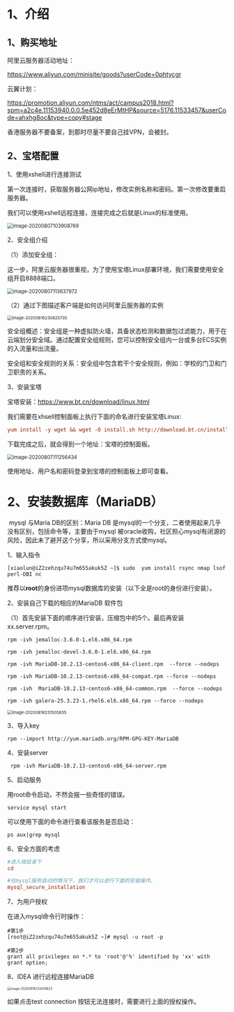 # 1、介绍

## 1、购买地址

阿里云服务器活动地址：

https://www.aliyun.com/minisite/goods?userCode=0phtycgr

云翼计划：

https://promotion.aliyun.com/ntms/act/campus2018.html?spm=a2c4e.11153940.0.0.5e452d8eErMtHP&source=5176.11533457&userCode=ahxhg8oc&type=copy#stage

香港服务器不要备案，到那时尽量不要自己挂VPN，会被封。

## 2、宝塔配置

1、使用xshell进行连接测试

​		第一次连接时，获取服务器公网ip地址，修改实例名称和密码。第一次修改要重启服务器。

我们可以使用xshell远程连接，连接完成之后就是Linux的标准使用。

<img src="服务器部署.assets\image-20200807103908769.png" alt="image-20200807103908769" style="zoom:80%;" />

2、安全组介绍

（1）添加安全组：

​		这一步，阿里云服务器很重视，为了使用宝塔Linux部署环境，我们需要使用安全组开启8888端口。

<img src="服务器部署.assets\image-20200807113637972.png" alt="image-20200807113637972" style="zoom:80%;" />

（2）通过下图描述客户端是如何访问阿里云服务器的实例

<img src="服务器部署.assets/image-20200816230825735.png" alt="image-20200816230825735" style="zoom:67%;" />

​		安全组概述：安全组是一种虚拟防火墙，具备状态检测和数据包过滤能力，用于在云端划分安全域。通过配置安全组规则，您可以控制安全组内一台或多台ECS实例的入流量和出流量。

​		安全组和安全规则的关系：安全组中包含若干个安全规则，例如：学校的门卫和门卫职责的关系。

3、安装宝塔

宝塔安装：https://www.bt.cn/download/linux.html

我们需要在xhsell控制面板上执行下面的命名进行安装宝塔Linux:

```ini
yum install -y wget && wget -O install.sh http://download.bt.cn/install/install_6.0.sh && sh install.sh
```

下载完成之后，就会得到一个地址：宝塔的控制面板。

<img src="服务器部署.assets\image-20200807111256434.png" alt="image-20200807111256434" style="zoom:80%;" />

使用地址、用户名和密码登录到宝塔的控制面板上即可查看。

# 2、安装数据库（MariaDB）

​		mysql 与Maria DB的区别：Maria DB 是mysql的一个分支，二者使用起来几乎没有区别，包括命令等，主要由于mysql 被oracle收购，社区担心mysql有闭源的风险，因此未了避开这个分享，所以采用分支方式使mysql。

1、输入指令

```shell
[xiaolun@iZ2zehzqu74u7m655akuk5Z ~]$ sudo  yum install rsync nmap lsof perl-DBI nc
```

推荐以**root**的身份进项mysql数据库的安装（以下全是root的身份进行安装）。

2、安装自己下载的相应的MariaDB 软件包

（1）首先安装下面的顺序进行安装，压缩包中的5个。最后再安装xx.server.rpm。

```shell
rpm -ivh jemalloc-3.6.0-1.el6.x86_64.rpm

rpm -ivh jemalloc-devel-3.6.0-1.el6.x86_64.rpm

rpm -ivh MariaDB-10.2.13-centos6-x86_64-client.rpm  --force --nodeps

rpm -ivh MariaDB-10.2.13-centos6-x86_64-compat.rpm --force --nodeps

rpm -ivh  MariaDB-10.2.13-centos6-x86_64-common.rpm  --force --nodeps

rpm -ivh galera-25.3.23-1.rhel6.el6.x86_64.rpm --force --nodeps
```

<img src="服务器部署.assets/image-20200816231505835.png" alt="image-20200816231505835" style="zoom: 67%;" />

3、导入key

```shell
rpm --import http://yum.mariadb.org/RPM-GPG-KEY-MariaDB
```

4、安装server

```shell
 rpm -ivh MariaDB-10.2.13-centos6-x86_64-server.rpm 
```

5、启动服务

用root命令启动，不然会报一些奇怪的错误。

```shell
service mysql start
```

可以使用下面的命令进行查看该服务是否启动：

```shell
ps aux|grep mysql
```

6、安全方面的考虑

```ini
#进入根目录下
cd

#在mysql服务启动的情况下，我们才可以进行下面的安装操作。
mysql_secure_installation
```

7、为用户授权

在进入mysql命令行时操作：

```shell
#第1步
[root@iZ2zehzqu74u7m655akuk5Z ~]# mysql -u root -p

#第2步
grant all privileges on *.* to 'root'@'%' identified by 'xx' with grant option;
```

8、IDEA 进行远程连接MariaDB

<img src="服务器部署.assets/image-20200816233435623.png" alt="image-20200816233435623" style="zoom: 50%;" />

如果点击test connection 按钮无法连接时，需要进行上面的授权操作。